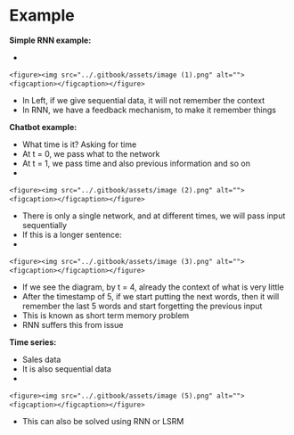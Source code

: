 # Example

**Simple RNN example:**

*

    <figure><img src="../.gitbook/assets/image (1).png" alt=""><figcaption></figcaption></figure>
* In Left, if we give sequential data, it will not remember the context
* In RNN, we have a feedback mechanism, to make it remember things

**Chatbot example:**

* What time is it?                Asking for time
* At t = 0, we pass what to the network
* At t = 1, we pass time and also previous information and so on
*

    <figure><img src="../.gitbook/assets/image (2).png" alt=""><figcaption></figcaption></figure>
* There is only a single network, and at different times, we will pass input sequentially
* If this is a longer sentence:
*

    <figure><img src="../.gitbook/assets/image (3).png" alt=""><figcaption></figcaption></figure>
* If we see the diagram, by t = 4, already the context of what is very little
* After the timestamp of 5, if we start putting the next words, then it will remember the last 5 words and start forgetting the previous input
* This is known as short term memory problem
* RNN suffers this from issue

&#x20;**Time series:**

* Sales data
* &#x20;It is also sequential data
*

    <figure><img src="../.gitbook/assets/image (5).png" alt=""><figcaption></figcaption></figure>
* This can also be solved using RNN or LSRM
